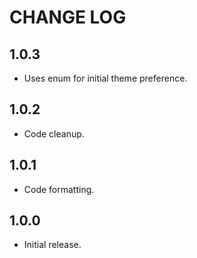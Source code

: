 # CHANGE LOG

## 1.0.3
* Uses enum for initial theme preference.

## 1.0.2
* Code cleanup.

## 1.0.1
* Code formatting.

## 1.0.0
* Initial release.
